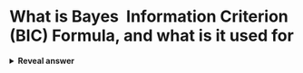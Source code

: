 # What is Bayes&nbsp; Information Criterion (BIC) Formula, and what is it used for
<details>
<summary><b>Reveal answer</b></summary>
<img src="../../../../../media/paste-002719dfdaa16c1c4d01767457ea417e6e57297e.jpg"><br>used to measure perofmrance of models
</details>
